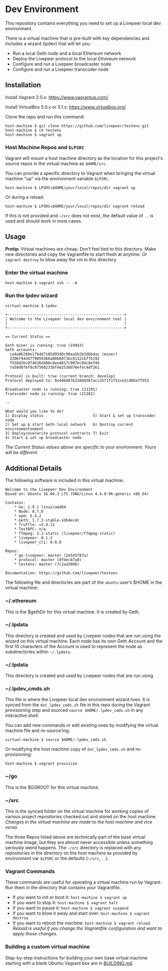 # Dev Environment

This repository contains everything you need to set up a Livepeer local
dev environment.

There is a virtual machine that is pre-built with key dependencies and
includes a wizard (lpdev) that will let you:

- Run a local Geth node and a local Ethereum network
- Deploy the Livepeer protocol to the local Ethereum network
- Configure and run a Livepeer broadcaster node
- Configure and run a Livepeer transcoder node

## Installation

Install Vagrant 2.0.x: https://www.vagrantup.com/

Install VirtualBox 5.0.x or 5.1.x: https://www.virtualbox.org/

Clone the repo and run this command:

```
host-machine $ git clone https://github.com/livepeer/testenv.git
host-machine $ cd testenv
host-machine $ vagrant up
```

### Host Machine Repos and `$LPSRC`

Vagrant will mount a host machine directory as the location for this
project's source repos in the virtual machine as `$HOME/src`.

You can provide a specific directory to Vagrant when bringing the
virtual machine "up" via the environment variable `$LPSRC`.

```
host-machine $ LPSRC=$HOME/your/local/repos/dir vagrant up
```

Or during a reload:

```
host-machine $ LPSRC=$HOME/your/local/repos/dir vagrant reload
```

If this is not provided and `~/src` does not exist, the default value of
`..` is used and should work in most cases.

## Usage

**Protip:** Virtual machines are cheap. Don’t feel tied to this
directory. Make new directories and copy the Vagrantfile to start fresh
at anytime. Or `vagrant destroy` to blow away the vm in this directory.

### Enter the virtual machine

```
host-machine $ vagrant ssh -- -A
```

### Run the lpdev wizard

```
virtual-machine $ lpdev

+----------------------------------------------------+
| Welcome to the Livepeer local dev environment tool |
|                                                    |
+----------------------------------------------------+

== Current Status ==

Geth miner is running: true (19943)
Geth accounts:
  ca4a8b268e1fb4d7105d95d0c90aa5b2b3d6b4ac (miner)
  3206f44d47f9059366a80b6073bc0132cb77b192
  f938d2bc074b36d480cdee4817c907ec8dc6ef4b
  7a50d0f6f8c07568233bfe62538d70efec4df261

Protocol is built: true (current branch: develop)
Protocol deployed to: 0x4d6d6762160436facc3571f1751ce2cd66a7f553

Broadcaster node is running: true (21101)
Transcoder node is running: true (21182)

--

What would you like to do?
1) Display status                      5) Start & set up transcoder node
2) Set up & start Geth local network   6) Destroy current environmentonment
3) Deploy/overwrite protocol contracts 7) Exit
4) Start & set up broadcaster node
```

_The Current Status values above are specific to your environment. Yours
will be different._

## Additional Details

The following software is included in this virtual machine:

```
Welcome to the Livepeer Dev Environment
Based on: Ubuntu 16.04.3 LTS (GNU/Linux 4.4.0-96-generic x86_64)

Contains:
	* Go: 1.9.1 linux/amd64
	* Node: 8.7.0
	* npm: 5.4.2
	* Geth: 1.7.2-stable-1db4ecdc
	* Truffle: v3.4.11
	* TestRPC: n/a
	* ffmpeg: 3.1-static (livepeer/ffmpeg-static)
	* livepeer: 0.1.2
	* livepeer_cli: 0.0.0

Repos:
	* go-livepeer: master (2e545787a)
	* protocol: master (8fdec47a0)
	* testenv: master (7c2aa5896)

Documentation: https://github.com/livepeer/testenv
```

The following file and directories are part of the `ubuntu` user’s $HOME
in the virtual machine:

### ~/.ethereum
This is the $gethDir for this virtual machine. It is created by Geth.

### ~/.lpdata
This directory is created and used by Livepeer nodes that are run using
the wizard on this virtual machine.  Each node has its own Geth Account
and the first 10 characters of the Account is used to represent the node
as subdirectories within `~/.lpdata`.

### ~/.lpdata
This directory is created and used by Livepeer nodes that are run using

### ~/.lpdev_cmds.sh
This file is where the Livepeer local dev environment wizard lives. It
is synced from the `dot_lpdev_cmds.sh` file in this repo during the
Vagrant provisioning step and sourced `source $HOME/.lpdev_cmds.sh` in
any interactive shell.

You can add new commands or edit existing ones by modifying the virtual
machine file and re-source'ing:

```
virtual-machine $ source $HOME/.lpdev_cmds.sh
```

Or modifying the host machine copy of `dot_lpdev_cmds.sh` and
re-provisioning:

```
host-machine $ vagrant provision
```

### ~/go
This is the $GOROOT for this virtual machine.

### ~/src
This is the synced folder on the virtual machine for working copies of
various project repositories checked out and stored on the host machine.
_Changes in the virtual machine are made to the host machine and
vice versa._

The three Repos listed above are technically part of the base virtual
machine image, but they are almost never accessible unless something
seriously weird happens. The `~/src` directory is replaced with any
repositories in the directory on the host machine as provided by
environment var `$LPSRC` or the defaults (`~/src`, `..`).

### Vagrant Commands
These commands are useful for operating a virtual machine run by
Vagrant. Run them in the directory that contains your Vagrantfile.

- If you want to init or boot it: `host-machine $ vagrant up`
- If you want to stop it: `host-machine $ vagrant halt`
- If you want to pause it: `host-machine $ vagrant suspend`
- If you want to blow it away and start over: `host-machine $ vagrant destroy`
- If you want to reboot the machine: `host-machine $ vagrant reload`
_Reload is useful if you change the Vagrantfile configuration and want
to apply those changes._

### Building a custom virtual machine

Step-by-step instructions for building your own base virtual machine
starting with a blank Ubuntu Vagrant box are in
[BUILDING.md](BUILDING.md).

